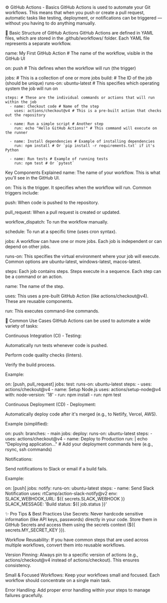 ⚙️ GitHub Actions - Basics
GitHub Actions is used to automate your Git workflows.
This means that when you push or create a pull request, automatic tasks like testing, deployment, or notifications can be triggered — without you having to do anything manually.

🧱 Basic Structure of GitHub Actions
GitHub Actions are defined in YAML files, which are stored in the .github/workflows/ folder. Each YAML file represents a separate workflow.

name: My First GitHub Action # The name of the workflow, visible in the GitHub UI

on: push # This defines when the workflow will run (the trigger)

jobs: # This is a collection of one or more jobs
  build: # The ID of the job (should be unique)
    runs-on: ubuntu-latest # This specifies which operating system the job will run on

    steps: # These are the individual commands or actions that will run within the job
      - name: Checkout code # Name of the step
        uses: actions/checkout@v4 # This is a pre-built action that checks out the repository

      - name: Run a simple script # Another step
        run: echo "Hello GitHub Actions!" # This command will execute on the runner

      - name: Install dependencies # Example of installing dependencies
        run: npm install # Or `pip install -r requirements.txt` if it's Python

      - name: Run tests # Example of running tests
        run: npm test # Or `pytest`

Key Components Explained
name: The name of your workflow. This is what you'll see in the GitHub UI.

on: This is the trigger. It specifies when the workflow will run. Common triggers include:

push: When code is pushed to the repository.

pull_request: When a pull request is created or updated.

workflow_dispatch: To run the workflow manually.

schedule: To run at a specific time (uses cron syntax).

jobs: A workflow can have one or more jobs. Each job is independent or can depend on other jobs.

runs-on: This specifies the virtual environment where your job will execute. Common options are ubuntu-latest, windows-latest, macos-latest.

steps: Each job contains steps. Steps execute in a sequence. Each step can be a command or an action.

name: The name of the step.

uses: This uses a pre-built GitHub Action (like actions/checkout@v4). These are reusable components.

run: This executes command-line commands.

🚀 Common Use Cases
GitHub Actions can be used to automate a wide variety of tasks:

Continuous Integration (CI) - Testing:

Automatically run tests whenever code is pushed.

Perform code quality checks (linters).

Verify the build process.

Example:

on: [push, pull_request]
jobs:
  test:
    runs-on: ubuntu-latest
    steps:
    - uses: actions/checkout@v4
    - name: Setup Node.js
      uses: actions/setup-node@v4
      with:
        node-version: '18'
    - run: npm install
    - run: npm test

Continuous Deployment (CD) - Deployment:

Automatically deploy code after it's merged (e.g., to Netlify, Vercel, AWS).

Example (simplified):

on:
  push:
    branches:
      - main
jobs:
  deploy:
    runs-on: ubuntu-latest
    steps:
    - uses: actions/checkout@v4
    - name: Deploy to Production
      run: |
        echo "Deploying application..."
        # Add your deployment commands here (e.g., rsync, ssh commands)

Notifications:

Send notifications to Slack or email if a build fails.

Example:

on: [push]
jobs:
  notify:
    runs-on: ubuntu-latest
    steps:
    - name: Send Slack Notification
      uses: rtCamp/action-slack-notify@v2
      env:
        SLACK_WEBHOOK_URL: ${{ secrets.SLACK_WEBHOOK }}
        SLACK_MESSAGE: 'Build status: ${{ job.status }}'

✨ Pro Tips & Best Practices
Use Secrets: Never hardcode sensitive information (like API keys, passwords) directly in your code. Store them in GitHub Secrets and access them using the secrets context (${{ secrets.MY_SECRET_KEY }}).

Workflow Reusability: If you have common steps that are used across multiple workflows, convert them into reusable workflows.

Version Pinning: Always pin to a specific version of actions (e.g., actions/checkout@v4 instead of actions/checkout). This ensures consistency.

Small & Focused Workflows: Keep your workflows small and focused. Each workflow should concentrate on a single main task.

Error Handling: Add proper error handling within your steps to manage failures gracefully.
